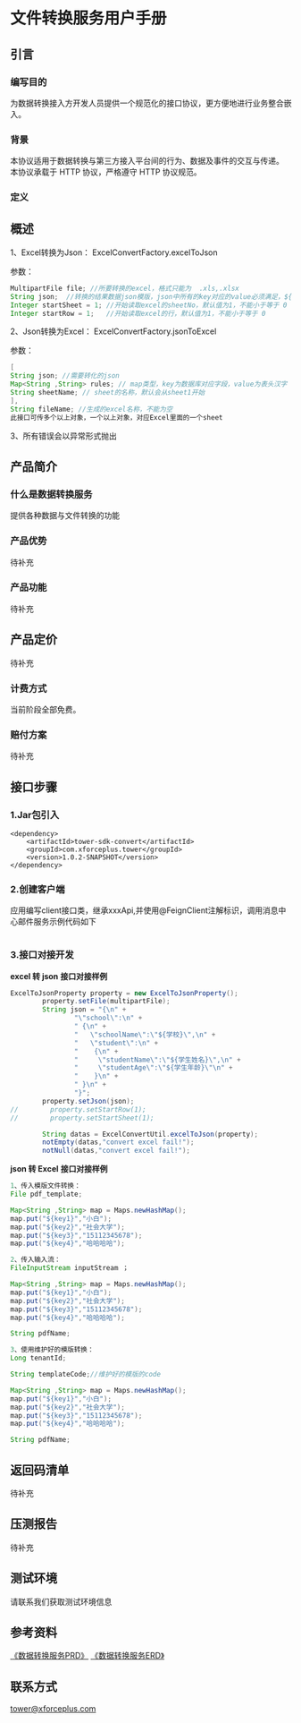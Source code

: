 # 文件转换服务用户手册

## 引言

### 编写目的
为数据转换接入方开发人员提供一个规范化的接口协议，更方便地进行业务整合嵌入。

### 背景

本协议适用于数据转换与第三方接入平台间的行为、数据及事件的交互与传递。 本协议承载于 HTTP 协议，严格遵守 HTTP 协议规范。

### 定义

## 概述
1、Excel转换为Json：
ExcelConvertFactory.excelToJson

参数：
<!--Java-->
```java
MultipartFile file; //所要转换的excel，格式只能为  .xls,.xlsx 
String json;  //转换的结果数据json模版，json中所有的key对应的value必须满足，${xxx} 格式，具体样例可见下文样例
Integer startSheet = 1; //开始读取excel的sheetNo，默认值为1，不能小于等于 0
Integer startRow = 1;   //开始读取excel的行，默认值为1，不能小于等于 0
```

2、Json转换为Excel：
ExcelConvertFactory.jsonToExcel

参数：
<!--Java-->
```java
[
String json; //需要转化的json
Map<String ,String> rules; // map类型，key为数据库对应字段，value为表头汉字
String sheetName; // sheet的名称，默认会从sheet1开始
],
String fileName; //生成的excel名称，不能为空
此接口可传多个以上对象，一个以上对象，对应Excel里面的一个sheet
```

3、所有错误会以异常形式抛出


## 产品简介 

### 什么是数据转换服务
提供各种数据与文件转换的功能

### 产品优势
待补充

### 产品功能
待补充

## 产品定价
待补充


### 计费方式

当前阶段全部免费。

### 赔付方案
待补充

## 接口步骤
### 1.Jar包引入

<!--pom-->
```pom
<dependency>
	<artifactId>tower-sdk-convert</artifactId>
	<groupId>com.xforceplus.tower</groupId>
	<version>1.0.2-SNAPSHOT</version>
</dependency>
```

### 2.创建客户端
应用编写client接口类，继承xxxApi,并使用@FeignClient注解标识，调用消息中心邮件服务示例代码如下
<!--Java-->
```java

```

### 3.接口对接开发
**excel 转 json**
**接口对接样例**
<!--Java-->
```java
ExcelToJsonProperty property = new ExcelToJsonProperty();
        property.setFile(multipartFile);
        String json = "{\n" +
                "\"school\":\n" +
                " {\n" +
                "   \"schoolName\":\"${学校}\",\n" +
                "   \"student\":\n" +
                "    {\n" +
                "     \"studentName\":\"${学生姓名}\",\n" +
                "     \"studentAge\":\"${学生年龄}\"\n" +
                "    }\n" +
                " }\n" +
                "}";
        property.setJson(json);
//        property.setStartRow(1);
//        property.setStartSheet(1);

        String datas = ExcelConvertUtil.excelToJson(property);
        notEmpty(datas,"convert excel fail!");
        notNull(datas,"convert excel fail!");
```

**json 转 Excel**
**接口对接样例**
<!--Java-->
```java
1、传入模版文件转换：
File pdf_template;

Map<String ,String> map = Maps.newHashMap();
map.put("${key1}","小白");
map.put("${key2}","社会大学");
map.put("${key3}","15112345678");
map.put("${key4}","哈哈哈哈");

2、传入输入流：
FileInputStream inputStream ；

Map<String ,String> map = Maps.newHashMap();
map.put("${key1}","小白");
map.put("${key2}","社会大学");
map.put("${key3}","15112345678");
map.put("${key4}","哈哈哈哈");

String pdfName;

3、使用维护好的模版转换：
Long tenantId;

String templateCode;//维护好的模版的code

Map<String ,String> map = Maps.newHashMap();
map.put("${key1}","小白");
map.put("${key2}","社会大学");
map.put("${key3}","15112345678");
map.put("${key4}","哈哈哈哈");

String pdfName;
```




## 返回码清单
待补充


## 压测报告

待补充

## 测试环境

请联系我们获取测试环境信息

## 参考资料
[《数据转换服务PRD》](https://wiki.xforceplus.com/pages/viewpage.action?pageId=33464138)
[《数据转换服务ERD》](https://wiki.xforceplus.com/pages/viewpage.action?pageId=33464138)


## 联系方式
tower@xforceplus.com